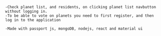     -Check planet list, and residents, on clicking planet list navbutton without logging in.
    -To be able to vote on planets you need to first register, and then log in to the application

    -Made with passport js, mongoDB, nodejs, react and material ui
